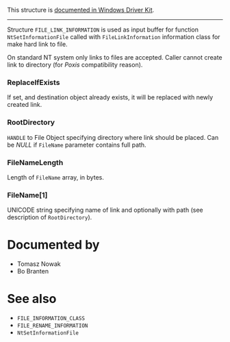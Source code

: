 This structure is [documented in Windows Driver Kit](https://learn.microsoft.com/en-us/windows-hardware/drivers/ddi/ntifs/ns-ntifs-_file_link_information).

---

Structure `FILE_LINK_INFORMATION` is used as input buffer for function `NtSetInformationFile` called with `FileLinkInformation` information class for make hard link to file.

On standard NT system only links to files are accepted. Caller cannot create link to directory (for *Poxis* compatibility reason).

### ReplaceIfExists

If set, and destination object already exists, it will be replaced with newly created link.

### RootDirectory

`HANDLE` to File Object specifying directory where link should be placed. Can be *NULL* if `FileName` parameter contains full path.

### FileNameLength

Length of `FileName` array, in bytes.

### FileName[1]

UNICODE string specifying name of link and optionally with path (see description of `RootDirectory`).

# Documented by

* Tomasz Nowak
* Bo Branten

# See also

* `FILE_INFORMATION_CLASS`
* `FILE_RENAME_INFORMATION`
* `NtSetInformationFile`
